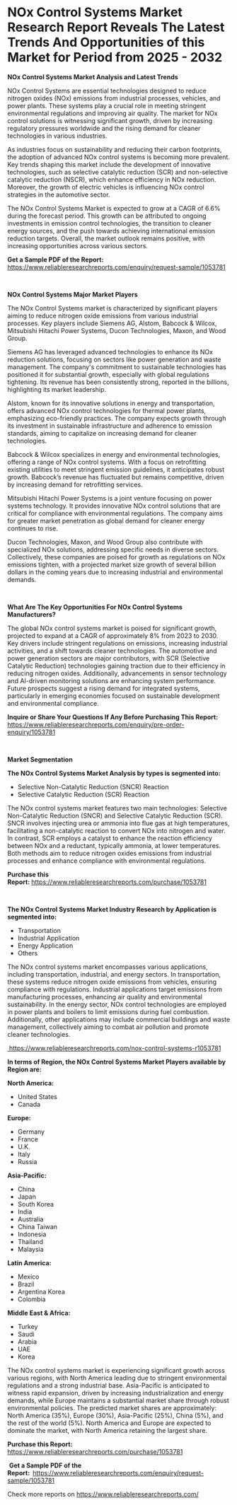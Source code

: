 <p><h1>NOx Control Systems Market Research Report Reveals The Latest Trends And Opportunities of this Market for Period from 2025 - 2032</h1></p><p><strong>NOx Control Systems Market Analysis and Latest Trends</strong></p>
<p><p>NOx Control Systems are essential technologies designed to reduce nitrogen oxides (NOx) emissions from industrial processes, vehicles, and power plants. These systems play a crucial role in meeting stringent environmental regulations and improving air quality. The market for NOx control solutions is witnessing significant growth, driven by increasing regulatory pressures worldwide and the rising demand for cleaner technologies in various industries.</p><p>As industries focus on sustainability and reducing their carbon footprints, the adoption of advanced NOx control systems is becoming more prevalent. Key trends shaping this market include the development of innovative technologies, such as selective catalytic reduction (SCR) and non-selective catalytic reduction (NSCR), which enhance efficiency in NOx reduction. Moreover, the growth of electric vehicles is influencing NOx control strategies in the automotive sector.</p><p>The NOx Control Systems Market is expected to grow at a CAGR of 6.6% during the forecast period. This growth can be attributed to ongoing investments in emission control technologies, the transition to cleaner energy sources, and the push towards achieving international emission reduction targets. Overall, the market outlook remains positive, with increasing opportunities across various sectors.</p></p>
<p><strong>Get a Sample PDF of the Report:&nbsp;</strong> <a href="https://www.reliableresearchreports.com/enquiry/request-sample/1053781?utm_campaign=3053&utm_medium=2&utm_source=Github&utm_content=ia&utm_term=10042025&utm_id=nox-control-systems">https://www.reliableresearchreports.com/enquiry/request-sample/1053781</a></p>
<p>&nbsp;</p>
<p><strong>NOx Control Systems Major Market Players</strong></p>
<p><p>The NOx Control Systems market is characterized by significant players aiming to reduce nitrogen oxide emissions from various industrial processes. Key players include Siemens AG, Alstom, Babcock & Wilcox, Mitsubishi Hitachi Power Systems, Ducon Technologies, Maxon, and Wood Group.</p><p>Siemens AG has leveraged advanced technologies to enhance its NOx reduction solutions, focusing on sectors like power generation and waste management. The company's commitment to sustainable technologies has positioned it for substantial growth, especially with global regulations tightening. Its revenue has been consistently strong, reported in the billions, highlighting its market leadership.</p><p>Alstom, known for its innovative solutions in energy and transportation, offers advanced NOx control technologies for thermal power plants, emphasizing eco-friendly practices. The company expects growth through its investment in sustainable infrastructure and adherence to emission standards, aiming to capitalize on increasing demand for cleaner technologies.</p><p>Babcock & Wilcox specializes in energy and environmental technologies, offering a range of NOx control systems. With a focus on retrofitting existing utilities to meet stringent emission guidelines, it anticipates robust growth. Babcock’s revenue has fluctuated but remains competitive, driven by increasing demand for retrofitting services.</p><p>Mitsubishi Hitachi Power Systems is a joint venture focusing on power systems technology. It provides innovative NOx control solutions that are critical for compliance with environmental regulations. The company aims for greater market penetration as global demand for cleaner energy continues to rise.</p><p>Ducon Technologies, Maxon, and Wood Group also contribute with specialized NOx solutions, addressing specific needs in diverse sectors. Collectively, these companies are poised for growth as regulations on NOx emissions tighten, with a projected market size growth of several billion dollars in the coming years due to increasing industrial and environmental demands.</p></p>
<p>&nbsp;</p>
<p><strong>What Are The Key Opportunities For NOx Control Systems Manufacturers?</strong></p>
<p><p>The global NOx control systems market is poised for significant growth, projected to expand at a CAGR of approximately 8% from 2023 to 2030. Key drivers include stringent regulations on emissions, increasing industrial activities, and a shift towards cleaner technologies. The automotive and power generation sectors are major contributors, with SCR (Selective Catalytic Reduction) technologies gaining traction due to their efficiency in reducing nitrogen oxides. Additionally, advancements in sensor technology and AI-driven monitoring solutions are enhancing system performance. Future prospects suggest a rising demand for integrated systems, particularly in emerging economies focused on sustainable development and environmental compliance.</p></p>
<p><strong>Inquire or Share Your Questions If Any Before Purchasing This Report:</strong> <a href="https://www.reliableresearchreports.com/enquiry/pre-order-enquiry/1053781?utm_campaign=3053&utm_medium=2&utm_source=Github&utm_content=ia&utm_term=10042025&utm_id=nox-control-systems">https://www.reliableresearchreports.com/enquiry/pre-order-enquiry/1053781</a></p>
<p>&nbsp;</p>
<p><strong>Market Segmentation</strong></p>
<p><strong>The NOx Control Systems Market Analysis by types is segmented into:</strong></p>
<p><ul><li>Selective Non-Catalytic Reduction (SNCR) Reaction</li><li>Selective Catalytic Reduction (SCR) Reaction</li></ul></p>
<p><p>The NOx control systems market features two main technologies: Selective Non-Catalytic Reduction (SNCR) and Selective Catalytic Reduction (SCR). SNCR involves injecting urea or ammonia into flue gas at high temperatures, facilitating a non-catalytic reaction to convert NOx into nitrogen and water. In contrast, SCR employs a catalyst to enhance the reaction efficiency between NOx and a reductant, typically ammonia, at lower temperatures. Both methods aim to reduce nitrogen oxides emissions from industrial processes and enhance compliance with environmental regulations.</p></p>
<p><strong>Purchase this Report:&nbsp;</strong><a href="https://www.reliableresearchreports.com/purchase/1053781?utm_campaign=3053&utm_medium=2&utm_source=Github&utm_content=ia&utm_term=10042025&utm_id=nox-control-systems">https://www.reliableresearchreports.com/purchase/1053781</a></p>
<p>&nbsp;</p>
<p><strong>The NOx Control Systems Market Industry Research by Application is segmented into:</strong></p>
<p><ul><li>Transportation</li><li>Industrial Application</li><li>Energy Application</li><li>Others</li></ul></p>
<p><p>The NOx control systems market encompasses various applications, including transportation, industrial, and energy sectors. In transportation, these systems reduce nitrogen oxide emissions from vehicles, ensuring compliance with regulations. Industrial applications target emissions from manufacturing processes, enhancing air quality and environmental sustainability. In the energy sector, NOx control technologies are employed in power plants and boilers to limit emissions during fuel combustion. Additionally, other applications may include commercial buildings and waste management, collectively aiming to combat air pollution and promote cleaner technologies.</p></p>
<p><a href="https://www.reliableresearchreports.com/nox-control-systems-r1053781?utm_campaign=3053&utm_medium=2&utm_source=Github&utm_content=ia&utm_term=10042025&utm_id=nox-control-systems">&nbsp;https://www.reliableresearchreports.com/nox-control-systems-r1053781</a></p>
<p><strong>In terms of Region, the NOx Control Systems Market Players available by Region are:</strong></p>
<p>
    <p> <strong> North America: </strong>
        <ul>
            <li>United States</li>
            <li>Canada</li>
        </ul>
        </p> 
    <p> <strong> Europe: </strong>
        <ul>
            <li>Germany</li>
            <li>France</li>
            <li>U.K.</li>
            <li>Italy</li>
            <li>Russia</li>
        </ul>
        </p> 
    <p> <strong> Asia-Pacific: </strong>
        <ul>
            <li>China</li>
            <li>Japan</li>
            <li>South Korea</li>
            <li>India</li>
            <li>Australia</li>
            <li>China Taiwan</li>
            <li>Indonesia</li>
            <li>Thailand</li>
            <li>Malaysia</li>
        </ul>
        </p> 
    <p> <strong> Latin America: </strong>
        <ul>
            <li>Mexico</li>
            <li>Brazil</li>
            <li>Argentina Korea</li>
            <li>Colombia</li>
        </ul>
        </p> 
    <p> <strong> Middle East & Africa: </strong>
        <ul>
            <li>Turkey</li>
            <li>Saudi</li>
            <li>Arabia</li>
            <li>UAE</li>
            <li>Korea</li>
        </ul>
    </p>
    </p>
<p><p>The NOx control systems market is experiencing significant growth across various regions, with North America leading due to stringent environmental regulations and a strong industrial base. Asia-Pacific is anticipated to witness rapid expansion, driven by increasing industrialization and energy demands, while Europe maintains a substantial market share through robust environmental policies. The predicted market shares are approximately: North America (35%), Europe (30%), Asia-Pacific (25%), China (5%), and the rest of the world (5%). North America and Europe are expected to dominate the market, with North America retaining the largest share.</p></p>
<p><strong>Purchase this Report: </strong><a href="https://www.reliableresearchreports.com/purchase/1053781?utm_campaign=3053&utm_medium=2&utm_source=Github&utm_content=ia&utm_term=10042025&utm_id=nox-control-systems">https://www.reliableresearchreports.com/purchase/1053781</a></p>
<p>&nbsp;<strong>Get a Sample PDF of the Report:&nbsp;&nbsp;</strong><a href="https://www.reliableresearchreports.com/enquiry/request-sample/1053781?utm_campaign=3053&utm_medium=2&utm_source=Github&utm_content=ia&utm_term=10042025&utm_id=nox-control-systems">https://www.reliableresearchreports.com/enquiry/request-sample/1053781</a></p>
<p><strong></strong></p>
<p>Check more reports on <a href="https://www.reliableresearchreports.com/?utm_campaign=3053&utm_medium=2&utm_source=Github&utm_content=ia&utm_term=10042025&utm_id=nox-control-systems">https://www.reliableresearchreports.com/</a></p>